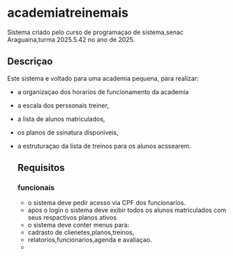# academiatreinemais
Sistema criado pelo curso de programaçao de sistema,senac Araguaina,turma 2025.5.42 no ano de 2025.

## Descriçao

Este sistema e voltado para uma academia pequena, para realizar:
- a organizaçao dos horarios de funcionamento da academia
- a escala dos perssonais treiner,
- a lista de alunos matriculados,
- os planos de ssinatura disponiveis,
- a estruturaçao da lista de treinos para os alunos acssearem.

  ## Requisitos

  ### funcionais
  - o sistema deve pedir acesso via CPF dos funcionarios.
  - apos o login o sistema deve exibir todos os alunos matriculados  com seus respactivos planos ativos
  - o sistema  deve conter menus para:
  - cadrasto de clienetes,planos,treinos,
  - relatorios,funcionarios,agenda e avaliaçao.
  - 
